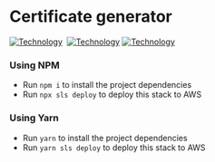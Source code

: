 <h1>Certificate generator</h1>

[![Technology][node-image]][node-url] 
[![Technology][serverless-image]][serverless-url]
[![Technology][typescript-image]][typescript-url] 

[serverless-url]: https://www.serverless.com/
[serverless-image]: https://img.shields.io/badge/Serverless-red?style=for-the-badge&logo=serverless&logoColor=black

[node-url]: https://nodejs.org/
[node-image]: https://img.shields.io/badge/NodeJS-green?style=for-the-badge&logo=Node.js&logoColor=black

[typescript-url]: https://www.typescriptlang.org
[typescript-image]: https://img.shields.io/badge/Typescript-blue?style=for-the-badge&logo=TypeScript&logoColor=white

### Using NPM
- Run `npm i` to install the project dependencies
- Run `npx sls deploy` to deploy this stack to AWS

### Using Yarn
- Run `yarn` to install the project dependencies
- Run `yarn sls deploy` to deploy this stack to AWS
